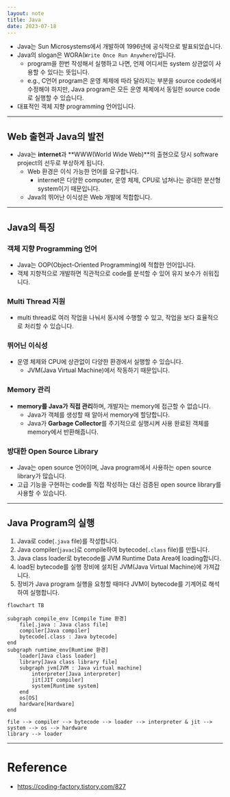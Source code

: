 ```yaml
---
layout: note
title: Java
date: 2023-07-18
---
```





- Java는 Sun Microsystems에서 개발하여 1996년에 공식적으로 발표되었습니다.
- Java의 slogan은 WORA(`Write Once Run Anywhere`)입니다.
    - program을 한번 작성해서 실행하고 나면, 언제 어디서든 system 상관없이 사용할 수 있다는 뜻입니다.
    - e.g., C언어 program은 운영 체제에 따라 달라지는 부분을 source code에서 수정해야 하지만, Java program은 모든 운영 체제에서 동일한 source code로 실행할 수 있습니다.
- 대표적인 객체 지향 programming 언어입니다.




---




## Web 출현과 Java의 발전

- Java는 **internet**과 **WWW(World Wide Web)**의 출현으로 당시 software project의 선두로 부상하게 됩니다.
    - Web 환경은 이식 가능한 언어를 요구합니다.
        - internet은 다양한 computer, 운영 체제, CPU로 넘쳐나는 광대한 분산형 system이기 때문입니다.
    - Java의 뛰어난 이식성은 Web 개발에 적합합니다.




---




## Java의 특징


### 객체 지향 Programming 언어

- Java는 OOP(Object-Oriented Programming)에 적합한 언어입니다.
- 객체 지향적으로 개발하면 직관적으로 code를 분석할 수 있어 유지 보수가 쉬워집니다.


### Multi Thread 지원

- multi thread로 여러 작업을 나눠서 동시에 수행할 수 있고, 작업을 보다 효율적으로 처리할 수 있습니다.


### ️뛰어닌 이식성

- 운영 체제와 CPU에 상관없이 다양한 환경에서 실행할 수 있습니다.
    - JVM(Java Virtual Machine)에서 작동하기 때문입니다.


### Memory 관리

- **memory를 Java가 직접 관리**하며, 개발자는 memory에 접근할 수 없습니다.
    - Java가 객체를 생성할 때 알아서 memory에 할당합니다.
    - Java가 **Garbage Collector**를 주기적으로 실행시켜 사용 완료된 객체를 memory에서 반환해줍니다.


### 방대한 Open Source Library

- Java는 open source 언어이며, Java program에서 사용하는 open source library가 많습니다.
- 고급 기능을 구현하는 code를 직접 작성하는 대신 검증된 open source library를 사용할 수 있습니다.




---




## Java Program의 실행

1. Java로 code(`.java` file)를 작성합니다.
2. Java compiler(`javac`)로 compile하여 bytecode(`.class` file)를 만듭니다.
3. Java class loader로 bytecode를 JVM Runtime Data Area에 loading합니다.
4. load된 bytecode를 실행 장비에 설치된 JVM(Java Virtual Machine)에 가져갑니다.
5. 장비가 Java program 실행을 요청할 때마다 JVM이 bytecode를 기계어로 해석하여 실행합니다.

```mermaid
flowchart TB

subgraph compile_env [Compile Time 환경]
    file[.java : Java class file]
    compiler[Java compiler]
    bytecode[.class : Java bytecode]
end
subgraph rumtime_env[Rumtime 환경]
    loader[Java class loader]
    library[Java class library file]
    subgraph jvm[JVM : Java virtual machine]
        interpreter[Java interpreter]
        jit[JIT compiler]
        system[Runtime system]
    end
    os[OS]
    hardware[Hardware]
end

file --> compiler --> bytecode --> loader --> interpreter & jit --> system --> os --> hardware
library --> loader
```




---




# Reference

- <https://coding-factory.tistory.com/827>
